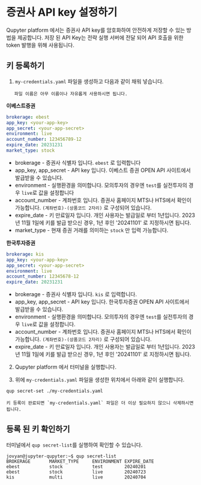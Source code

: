 # 증권사 API key 설정하기

Qupyter platform 에서는 증권사 API key를 암호화하여 안전하게 저장할 수 있는 방법을 제공합니다.
저장 된 API Key는 전략 실행 서버에 전달 되어 API 호출을 위한 token 발행을 위해 사용됩니다.


## 키 등록하기

1. `my-credentials.yaml` 파일을 생성하고 다음과 같이 채워 넣습니다.

```{note}
   파일 이름은 아무 이름이나 자유롭게 사용하시면 됩니다.
```

**이베스트증권**

```yaml
brokerage: ebest
app_key: <your-app-key>
app_secret: <your-app-secret>
environment: live
account_number: 123456789-12
expire_date: 20231231
market_type: stock
```

- brokerage - 증권사 식별자 입니다. `ebest` 로 입력합니다
- app_key, app_secret - API key 입니다. 이베스트 증권 OPEN API 사이트에서 발급받을 수 있습니다.
- environment - 실행환경을 의미합니다. 모의투자의 경우엔 `test`를 실전투자의 경우 `live`로 값을 설정합니다
- account_number - 계좌번호 입니다. 증권사 홈페이지 MTS나 HTS에서 확인이 가능합니다. `(계좌번호)-(상품코드 2자리)` 로 구성되어 있습니다.
- expire_date - 키 만료일자 입니다. 개인 사용자는 발급일로 부터 1년입니다. 2023년 11월 1일에 키를 발급 받으신 경우, 1년 후인 '20241101' 로 지정하시면 됩니다.
- market_type - 현재 증권 거래를 의미하는 `stock` 만 입력 가능합니다.

**한국투자증권**

```yaml
brokerage: kis
app_key: <your-app-key>
app_secret: <your-app-secret>
environment: live
account_number: 12345678-12
expire_date: 20231231
```

- brokerage - 증권사 식별자 입니다. `kis` 로 입력합니다.
- app_key, app_secret - API key 입니다. 한국투자증권 OPEN API 사이트에서 발급받을 수 있습니다.
- environment - 실행환경을 의미합니다. 모의투자의 경우엔 `test`를 실전투자의 경우 `live`로 값을 설정합니다.
- account_number - 계좌번호 입니다. 증권사 홈페이지 MTS나 HTS에서 확인이 가능합니다. `(계좌번호)-(상품코드 2자리)` 로 구성되어 있습니다.
- expire_date - 키 만료일자 입니다. 개인 사용자는 발급일로 부터 1년입니다. 2023년 11월 1일에 키를 발급 받으신 경우, 1년 후인 '20241101' 로 지정하시면 됩니다.

2. Qupyter platform 에서 터미널을 실행합니다.

3. 위에 `my-credentials.yaml` 파일을 생성한 위치에서 아래와 같이 실행합니다.

```bash
qup secret-set ./my-credentials.yaml
```

```{note}
키 등록이 완료되면 `my-credentials.yaml` 파일은 더 이상 필요하지 않으니 삭제하시면 됩니다.
```

## 등록 된 키 확인하기

터미널에서 `qup secret-list`를 실행하여 확인할 수 있습니다.

```text
jovyan@jupyter-qupyter:~$ qup secret-list
BROKERAGE       MARKET_TYPE     ENVIRONMENT EXPIRE_DATE
ebest           stock           test        20240201
ebest           stock           live        20240723
kis             multi           live        20240704
```
